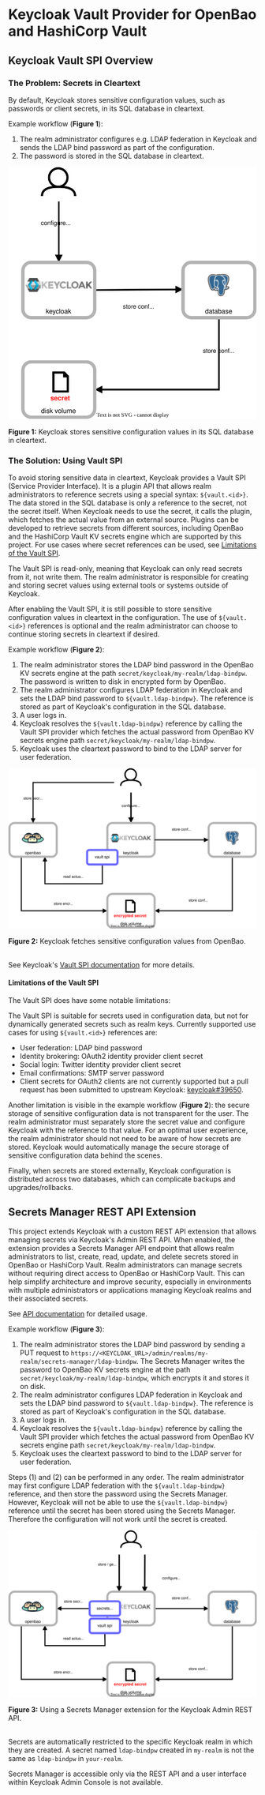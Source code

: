 # Keycloak Vault Provider for OpenBao and HashiCorp Vault

## Keycloak Vault SPI Overview

### The Problem: Secrets in Cleartext

By default, Keycloak stores sensitive configuration values, such as passwords or client secrets, in its SQL database in cleartext.

Example workflow (**Figure 1**):

1. The realm administrator configures e.g. LDAP federation in Keycloak and sends the LDAP bind password as part of the configuration.
2. The password is stored in the SQL database in cleartext.

![image](assets/secrets-in-database.drawio.svg)

**Figure 1:** Keycloak stores sensitive configuration values in its SQL database in cleartext.

### The Solution: Using Vault SPI

To avoid storing sensitive data in cleartext, Keycloak provides a Vault SPI (Service Provider Interface).
It is a plugin API that allows realm administrators to reference secrets using a special syntax: `${vault.<id>}`.
The data stored in the SQL database is only a reference to the secret, not the secret itself.
When Keycloak needs to use the secret, it calls the plugin, which fetches the actual value from an external source.
Plugins can be developed to retrieve secrets from different sources, including OpenBao and the HashiCorp Vault KV secrets engine which are supported by this project.
For use cases where secret references can be used, see [Limitations of the Vault SPI](#limitations-of-the-vault-spi).

The Vault SPI is read-only, meaning that Keycloak can only read secrets from it, not write them.
The realm administrator is responsible for creating and storing secret values using external tools or systems outside of Keycloak.

After enabling the Vault SPI, it is still possible to store sensitive configuration values in cleartext in the configuration.
The use of `${vault.<id>}` references is optional and the realm administrator can choose to continue storing secrets in cleartext if desired.

Example workflow (**Figure 2**):

1. The realm administrator stores the LDAP bind password in the OpenBao KV secrets engine at the path `secret/keycloak/my-realm/ldap-bindpw`.
   The password is written to disk in encrypted form by OpenBao.
2. The realm administrator configures LDAP federation in Keycloak and sets the LDAP bind password to `${vault.ldap-bindpw}`.
   The reference is stored as part of Keycloak's configuration in the SQL database.
3. A user logs in.
4. Keycloak resolves the `${vault.ldap-bindpw}` reference by calling the Vault SPI provider which fetches the actual password from OpenBao KV secrets engine path `secret/keycloak/my-realm/ldap-bindpw`.
5. Keycloak uses the cleartext password to bind to the LDAP server for user federation.

![image](assets/secrets-via-vault-spi.drawio.svg)

**Figure 2:** Keycloak fetches sensitive configuration values from OpenBao.
<br><br>

See Keycloak's [Vault SPI documentation](https://www.keycloak.org/server/vault) for more details.

#### Limitations of the Vault SPI

The Vault SPI does have some notable limitations:

The Vault SPI is suitable for secrets used in configuration data, but not for dynamically generated secrets such as realm keys.
Currently supported use cases for using `${vault.<id>}` references are:

- User federation: LDAP bind password
- Identity brokering: OAuth2 identity provider client secret
- Social login: Twitter identity provider client secret
- Email confirmations: SMTP server password
- Client secrets for OAuth2 clients are not currently supported but a pull request has been submitted to upstream Keycloak: [keycloak#39650](https://github.com/keycloak/keycloak/pull/39650).

Another limitation is visible in the example workflow (**Figure 2**): the secure storage of sensitive configuration data is not transparent for the user.
The realm administrator must separately store the secret value and configure Keycloak with the reference to that value.
For an optimal user experience, the realm administrator should not need to be aware of how secrets are stored.
Keycloak would automatically manage the secure storage of sensitive configuration data behind the scenes.

Finally, when secrets are stored externally, Keycloak configuration is distributed across two databases, which can complicate backups and upgrades/rollbacks.

## Secrets Manager REST API Extension

This project extends Keycloak with a custom REST API extension that allows managing secrets via Keycloak's Admin REST API.
When enabled, the extension provides a Secrets Manager API endpoint that allows realm administrators to list, create, read, update, and delete secrets stored in OpenBao or HashiCorp Vault.
Realm administrators can manage secrets without requiring direct access to OpenBao or HashiCorp Vault.
This can help simplify architecture and improve security, especially in environments with multiple administrators or applications managing Keycloak realms and their associated secrets.

See [API documentation](docs/api.md) for detailed usage.

Example workflow (**Figure 3**):

1. The realm administrator stores the LDAP bind password by sending a PUT request to `https://<KEYCLOAK_URL>/admin/realms/my-realm/secrets-manager/ldap-bindpw`.
   The Secrets Manager writes the password to OpenBao KV secrets engine at the path `secret/keycloak/my-realm/ldap-bindpw`, which encrypts it and stores it on disk.
2. The realm administrator configures LDAP federation in Keycloak and sets the LDAP bind password to `${vault.ldap-bindpw}`.
   The reference is stored as part of Keycloak's configuration in the SQL database.
3. A user logs in.
4. Keycloak resolves the `${vault.ldap-bindpw}` reference by calling the Vault SPI provider which fetches the actual password from OpenBao KV secrets engine path `secret/keycloak/my-realm/ldap-bindpw`.
5. Keycloak uses the cleartext password to bind to the LDAP server for user federation.

Steps (1) and (2) can be performed in any order.
The realm administrator may first configure LDAP federation with the `${vault.ldap-bindpw}` reference, and then store the password using the Secrets Manager.
However, Keycloak will not be able to use the `${vault.ldap-bindpw}` reference until the secret has been stored using the Secrets Manager.
Therefore the configuration will not work until the secret is created.

![image](assets/secrets-manager.drawio.svg)

**Figure 3:** Using a Secrets Manager extension for the Keycloak Admin REST API.
<br><br>

Secrets are automatically restricted to the specific Keycloak realm in which they are created.
A secret named `ldap-bindpw` created in `my-realm` is not the same as `ldap-bindpw` in `your-realm`.

Secrets Manager is accessible only via the REST API and a user interface within Keycloak Admin Console is not available.
